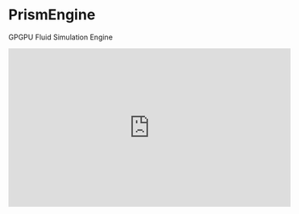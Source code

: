 # PrismEngine
GPGPU Fluid Simulation Engine


<iframe width="560" height="315" src="https://www.youtube.com/embed/slbrf2_CNdU" frameborder="0" allowfullscreen></iframe>
